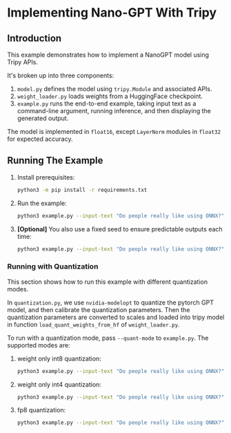 # Implementing Nano-GPT With Tripy

## Introduction

This example demonstrates how to implement a NanoGPT model using Tripy APIs.

It's broken up into three components:

1. `model.py` defines the model using `tripy.Module` and associated APIs.
2. `weight_loader.py` loads weights from a HuggingFace checkpoint.
3. `example.py` runs the end-to-end example, taking input text as a command-line argument,
        running inference, and then displaying the generated output.

The model is implemented in `float16`, except `LayerNorm` modules in `float32`
for expected accuracy.

## Running The Example

1. Install prerequisites:

    ```bash
    python3 -m pip install -r requirements.txt
    ```

2. Run the example:

    ```bash
    python3 example.py --input-text "Do people really like using ONNX?"
    ```

3. **[Optional]** You also use a fixed seed to ensure predictable outputs each time:

    ```bash
    python3 example.py --input-text "Do people really like using ONNX?" --seed=1
    ```

    <!-- Tripy: EXPECTED_STDOUT Start -->
    <!--
    ```
    (?s).*?
    Do people really like using ONNX\?

    This is something that I'm very excited
    ```
     -->
    <!-- Tripy: EXPECTED_STDOUT End -->

### Running with Quantization

This section shows how to run this example with different quantization modes.

In `quantization.py`, we use `nvidia-modelopt` to quantize the pytorch GPT model, and then calibrate the quantization parameters. Then the quantization parameters are converted to scales and loaded into tripy model in function
`load_quant_weights_from_hf` of `weight_loader.py`.

To run with a quantization mode, pass `--quant-mode` to `example.py`. The supported modes are:

1. weight only int8 quantization:

    ```bash
    python3 example.py --input-text "Do people really like using ONNX?" --seed=1 --quant-mode int8-weight-only
    ```
    <!-- Tripy: EXPECTED_STDOUT Start -->
    <!--
    ```
    (?s).*?
    Do people really like using ONNX\?

    This is something that I'm very excited
    ```
     -->
    <!-- Tripy: EXPECTED_STDOUT End -->

2. weight only int4 quantization:

    ```bash
    python3 example.py --input-text "Do people really like using ONNX?" --seed=1 --quant-mode int4-weight-only
    ```

<!-- Tripy: XFAIL Start -->
3. fp8 quantization:

    ```bash
    python3 example.py --input-text "Do people really like using ONNX?" --seed=1 --quant-mode fp8
    ```
<!-- Tripy: XFAIL End -->
